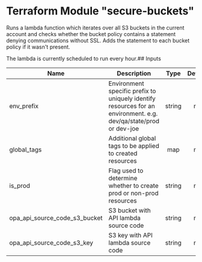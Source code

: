 # Terraform Module "secure-buckets"

Runs a lambda function which iterates over all S3 buckets in the current account and checks whether the bucket policy contains
a statement denying communications without SSL. Adds the statement to each bucket policy if it wasn't present.

The lambda is currently scheduled to run every hour.## Inputs

| Name | Description | Type | Default | Required |
|------|-------------|:----:|:-----:|:-----:|
| env\_prefix | Environment specific prefix to uniquely identify resources for an environment. e.g. dev/qa/state/prod or dev-joe | string | n/a | yes |
| global\_tags | Additional global tags to be applied to created resources | map | n/a | yes |
| is\_prod | Flag used to determine whether to create prod or non-prod resources | string | n/a | yes |
| opa\_api\_source\_code\_s3\_bucket | S3 bucket with API lambda source code | string | n/a | yes |
| opa\_api\_source\_code\_s3\_key | S3 key with API lambda source code | string | n/a | yes |

